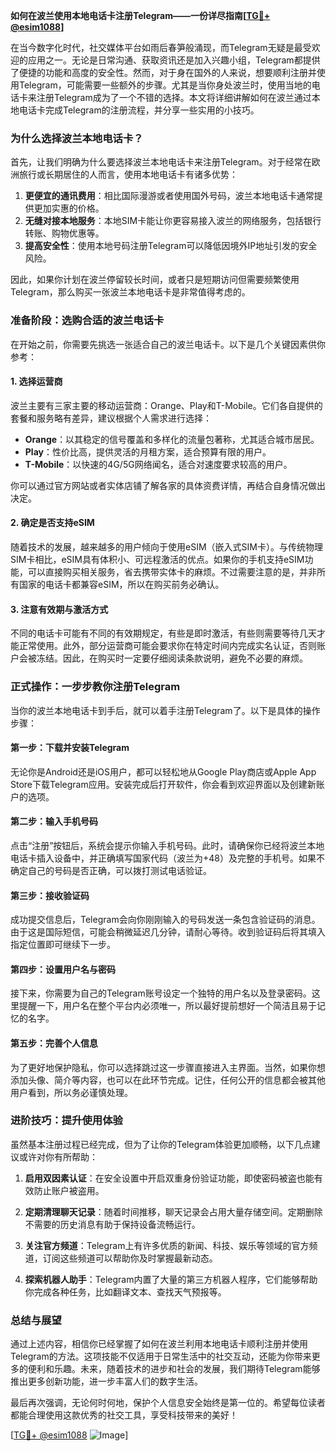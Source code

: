 **如何在波兰使用本地电话卡注册Telegram——一份详尽指南[[TG💪+ @esim1088](https://t.me/s/esim1088)]**

在当今数字化时代，社交媒体平台如雨后春笋般涌现，而Telegram无疑是最受欢迎的应用之一。无论是日常沟通、获取资讯还是加入兴趣小组，Telegram都提供了便捷的功能和高度的安全性。然而，对于身在国外的人来说，想要顺利注册并使用Telegram，可能需要一些额外的步骤。尤其是当你身处波兰时，使用当地的电话卡来注册Telegram成为了一个不错的选择。本文将详细讲解如何在波兰通过本地电话卡完成Telegram的注册流程，并分享一些实用的小技巧。

### **为什么选择波兰本地电话卡？**

首先，让我们明确为什么要选择波兰本地电话卡来注册Telegram。对于经常在欧洲旅行或长期居住的人而言，使用本地电话卡有诸多优势：

1. **更便宜的通讯费用**：相比国际漫游或者使用国外号码，波兰本地电话卡通常提供更加实惠的价格。
2. **无缝对接本地服务**：本地SIM卡能让你更容易接入波兰的网络服务，包括银行转账、购物优惠等。
3. **提高安全性**：使用本地号码注册Telegram可以降低因境外IP地址引发的安全风险。

因此，如果你计划在波兰停留较长时间，或者只是短期访问但需要频繁使用Telegram，那么购买一张波兰本地电话卡是非常值得考虑的。

### **准备阶段：选购合适的波兰电话卡**

在开始之前，你需要先挑选一张适合自己的波兰电话卡。以下是几个关键因素供你参考：

#### **1. 选择运营商**
波兰主要有三家主要的移动运营商：Orange、Play和T-Mobile。它们各自提供的套餐和服务略有差异，建议根据个人需求进行选择：

- **Orange**：以其稳定的信号覆盖和多样化的流量包著称，尤其适合城市居民。
- **Play**：性价比高，提供灵活的月租方案，适合预算有限的用户。
- **T-Mobile**：以快速的4G/5G网络闻名，适合对速度要求较高的用户。

你可以通过官方网站或者实体店铺了解各家的具体资费详情，再结合自身情况做出决定。

#### **2. 确定是否支持eSIM**
随着技术的发展，越来越多的用户倾向于使用eSIM（嵌入式SIM卡）。与传统物理SIM卡相比，eSIM具有体积小、可远程激活的优点。如果你的手机支持eSIM功能，可以直接购买相关服务，省去携带实体卡的麻烦。不过需要注意的是，并非所有国家的电话卡都兼容eSIM，所以在购买前务必确认。

#### **3. 注意有效期与激活方式**
不同的电话卡可能有不同的有效期规定，有些是即时激活，有些则需要等待几天才能正常使用。此外，部分运营商可能会要求你在特定时间内完成实名认证，否则账户会被冻结。因此，在购买时一定要仔细阅读条款说明，避免不必要的麻烦。

### **正式操作：一步步教你注册Telegram**

当你的波兰本地电话卡到手后，就可以着手注册Telegram了。以下是具体的操作步骤：

#### **第一步：下载并安装Telegram**
无论你是Android还是iOS用户，都可以轻松地从Google Play商店或Apple App Store下载Telegram应用。安装完成后打开软件，你会看到欢迎界面以及创建新账户的选项。

#### **第二步：输入手机号码**
点击“注册”按钮后，系统会提示你输入手机号码。此时，请确保你已经将波兰本地电话卡插入设备中，并正确填写国家代码（波兰为+48）及完整的手机号。如果不确定自己的号码是否正确，可以拨打测试电话验证。

#### **第三步：接收验证码**
成功提交信息后，Telegram会向你刚刚输入的号码发送一条包含验证码的消息。由于这是国际短信，可能会稍微延迟几分钟，请耐心等待。收到验证码后将其填入指定位置即可继续下一步。

#### **第四步：设置用户名与密码**
接下来，你需要为自己的Telegram账号设定一个独特的用户名以及登录密码。这里提醒一下，用户名在整个平台内必须唯一，所以最好提前想好一个简洁且易于记忆的名字。

#### **第五步：完善个人信息**
为了更好地保护隐私，你可以选择跳过这一步骤直接进入主界面。当然，如果你想添加头像、简介等内容，也可以在此环节完成。记住，任何公开的信息都会被其他用户看到，所以务必谨慎处理。

### **进阶技巧：提升使用体验**

虽然基本注册过程已经完成，但为了让你的Telegram体验更加顺畅，以下几点建议或许对你有所帮助：

1. **启用双因素认证**：在安全设置中开启双重身份验证功能，即使密码被盗也能有效防止账户被盗用。
   
2. **定期清理聊天记录**：随着时间推移，聊天记录会占用大量存储空间。定期删除不需要的历史消息有助于保持设备流畅运行。

3. **关注官方频道**：Telegram上有许多优质的新闻、科技、娱乐等领域的官方频道，订阅这些频道可以帮助你及时掌握最新动态。

4. **探索机器人助手**：Telegram内置了大量的第三方机器人程序，它们能够帮助你完成各种任务，比如翻译文本、查找天气预报等。

### **总结与展望**

通过上述内容，相信你已经掌握了如何在波兰利用本地电话卡顺利注册并使用Telegram的方法。这项技能不仅适用于日常生活中的社交互动，还能为你带来更多的便利和乐趣。未来，随着技术的进步和社会的发展，我们期待Telegram能够推出更多创新功能，进一步丰富人们的数字生活。

最后再次强调，无论何时何地，保护个人信息安全始终是第一位的。希望每位读者都能合理使用这款优秀的社交工具，享受科技带来的美好！

[[TG💪+ @esim1088](https://t.me/s/esim1088) ![Image](https://i.postimg.cc/4NQfJmqS/Snipaste-2025-05-13-00-14-12.png)]